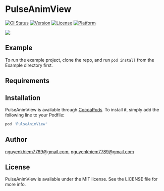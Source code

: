# PulseAnimView

[![CI Status](https://img.shields.io/travis/nguyenkhiem7789@gmail.com/PulseAnimView.svg?style=flat)](https://travis-ci.org/nguyenkhiem7789@gmail.com/PulseAnimView)
[![Version](https://img.shields.io/cocoapods/v/PulseAnimView.svg?style=flat)](https://cocoapods.org/pods/PulseAnimView)
[![License](https://img.shields.io/cocoapods/l/PulseAnimView.svg?style=flat)](https://cocoapods.org/pods/PulseAnimView)
[![Platform](https://img.shields.io/cocoapods/p/PulseAnimView.svg?style=flat)](https://cocoapods.org/pods/PulseAnimView)

![](https://www.youtube.com/watch?v=Njnc3USRIzw)

## Example

To run the example project, clone the repo, and run `pod install` from the Example directory first.

## Requirements

## Installation

PulseAnimView is available through [CocoaPods](https://cocoapods.org). To install
it, simply add the following line to your Podfile:

```ruby
pod 'PulseAnimView'
```

## Author

nguyenkhiem7789@gmail.com, nguyenkhiem7789@gmail.com

## License

PulseAnimView is available under the MIT license. See the LICENSE file for more info.
